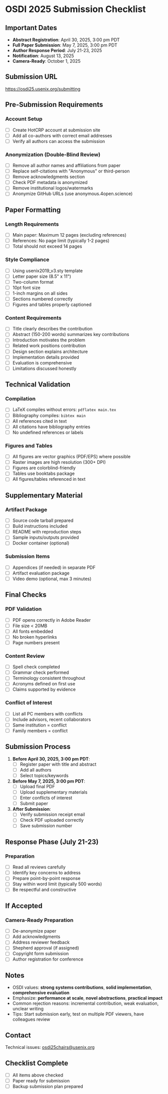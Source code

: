 # OSDI 2025 Submission Checklist

## Important Dates
- **Abstract Registration**: April 30, 2025, 3:00 pm PDT
- **Full Paper Submission**: May 7, 2025, 3:00 pm PDT
- **Author Response Period**: July 21-23, 2025
- **Notification**: August 13, 2025
- **Camera-Ready**: October 1, 2025

## Submission URL
https://osdi25.usenix.org/submitting

## Pre-Submission Requirements

### Account Setup
- [ ] Create HotCRP account at submission site
- [ ] Add all co-authors with correct email addresses
- [ ] Verify all authors can access the submission

### Anonymization (Double-Blind Review)
- [ ] Remove all author names and affiliations from paper
- [ ] Replace self-citations with "Anonymous" or third-person
- [ ] Remove acknowledgments section
- [ ] Check PDF metadata is anonymized
- [ ] Remove institutional logos/watermarks
- [ ] Anonymize GitHub URLs (use anonymous.4open.science)

## Paper Formatting

### Length Requirements
- [ ] Main paper: Maximum 12 pages (excluding references)
- [ ] References: No page limit (typically 1-2 pages)
- [ ] Total should not exceed 14 pages

### Style Compliance
- [ ] Using usenix2019_v3.sty template
- [ ] Letter paper size (8.5" x 11")
- [ ] Two-column format
- [ ] 10pt font size
- [ ] 1-inch margins on all sides
- [ ] Sections numbered correctly
- [ ] Figures and tables properly captioned

### Content Requirements
- [ ] Title clearly describes the contribution
- [ ] Abstract (150-200 words) summarizes key contributions
- [ ] Introduction motivates the problem
- [ ] Related work positions contribution
- [ ] Design section explains architecture
- [ ] Implementation details provided
- [ ] Evaluation is comprehensive
- [ ] Limitations discussed honestly

## Technical Validation

### Compilation
- [ ] LaTeX compiles without errors: `pdflatex main.tex`
- [ ] Bibliography compiles: `bibtex main`
- [ ] All references cited in text
- [ ] All citations have bibliography entries
- [ ] No undefined references or labels

### Figures and Tables
- [ ] All figures are vector graphics (PDF/EPS) where possible
- [ ] Raster images are high resolution (300+ DPI)
- [ ] Figures are colorblind-friendly
- [ ] Tables use booktabs package
- [ ] All figures/tables referenced in text

## Supplementary Material

### Artifact Package
- [ ] Source code tarball prepared
- [ ] Build instructions included
- [ ] README with reproduction steps
- [ ] Sample inputs/outputs provided
- [ ] Docker container (optional)

### Submission Items
- [ ] Appendices (if needed) in separate PDF
- [ ] Artifact evaluation package
- [ ] Video demo (optional, max 3 minutes)

## Final Checks

### PDF Validation
- [ ] PDF opens correctly in Adobe Reader
- [ ] File size < 20MB
- [ ] All fonts embedded
- [ ] No broken hyperlinks
- [ ] Page numbers present

### Content Review
- [ ] Spell check completed
- [ ] Grammar check performed
- [ ] Terminology consistent throughout
- [ ] Acronyms defined on first use
- [ ] Claims supported by evidence

### Conflict of Interest
- [ ] List all PC members with conflicts
- [ ] Include advisors, recent collaborators
- [ ] Same institution = conflict
- [ ] Family members = conflict

## Submission Process

1. **Before April 30, 2025, 3:00 pm PDT**:
   - [ ] Register paper with title and abstract
   - [ ] Add all authors
   - [ ] Select topics/keywords

2. **Before May 7, 2025, 3:00 pm PDT**:
   - [ ] Upload final PDF
   - [ ] Upload supplementary materials
   - [ ] Enter conflicts of interest
   - [ ] Submit paper

3. **After Submission**:
   - [ ] Verify submission receipt email
   - [ ] Check PDF uploaded correctly
   - [ ] Save submission number

## Response Phase (July 21-23)

### Preparation
- [ ] Read all reviews carefully
- [ ] Identify key concerns to address
- [ ] Prepare point-by-point response
- [ ] Stay within word limit (typically 500 words)
- [ ] Be respectful and constructive

## If Accepted

### Camera-Ready Preparation
- [ ] De-anonymize paper
- [ ] Add acknowledgments
- [ ] Address reviewer feedback
- [ ] Shepherd approval (if assigned)
- [ ] Copyright form submission
- [ ] Author registration for conference

## Notes

- OSDI values: **strong systems contributions**, **solid implementation**, **comprehensive evaluation**
- Emphasize: **performance at scale**, **novel abstractions**, **practical impact**
- Common rejection reasons: incremental contribution, weak evaluation, unclear writing
- Tips: Start submission early, test on multiple PDF viewers, have colleagues review

## Contact

Technical issues: osdi25chairs@usenix.org

## Checklist Complete

- [ ] All items above checked
- [ ] Paper ready for submission
- [ ] Backup submission plan prepared
